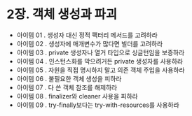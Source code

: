 # 2장. 객체 생성과 파괴

- 아이템 01 . 생성자 대신 정적 팩터리 메서드를 고려하라
- 아이템 02 . 생성자에 매개변수가 많다면 빌더를 고려하라
- 아이템 03 . private 생성자나 열거 타입으로 싱글턴임을 보증하라
- 아이템 04 . 인스턴스화를 막으려거든 private 생성자를 사용하라
- 아이템 05 . 자원을 직접 명시하지 말고 의존 객체 주입을 사용하라
- 아이템 06 . 불필요한 객체 생성을 피하라
- 아이템 07 . 다 쓴 객체 참조를 해제하라
- 아이템 08 . finalizer와 cleaner 사용을 피하라
- 아이템 09 . try-finally보다는 try-with-resources를 사용하라